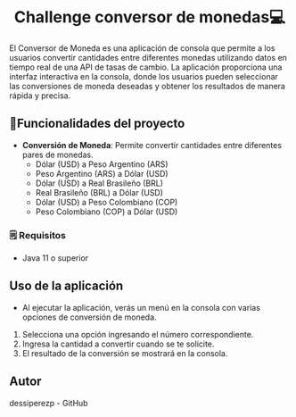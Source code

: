 <h1 align="center"> Challenge conversor de monedas💻 </h1>
<p> El Conversor de Moneda es una aplicación de consola que permite a los usuarios convertir cantidades entre diferentes monedas utilizando datos en tiempo real de una API de tasas de cambio. La aplicación proporciona una interfaz interactiva en la consola, 
  donde los usuarios pueden seleccionar las conversiones de moneda 
  deseadas y obtener los resultados de manera rápida y precisa. </p>

## :hammer:Funcionalidades del proyecto
- **Conversión de Moneda**: Permite convertir cantidades entre diferentes pares de monedas.
  - Dólar (USD) a Peso Argentino (ARS)
  - Peso Argentino (ARS) a Dólar (USD)
  - Dólar (USD) a Real Brasileño (BRL)
  - Real Brasileño (BRL) a Dólar (USD)
  - Dólar (USD) a Peso Colombiano (COP)
  - Peso Colombiano (COP) a Dólar (USD)

### 🗒️ Requisitos

- Java 11 o superior

## Uso de la aplicación

- Al ejecutar la aplicación, verás un menú en la consola con varias opciones de conversión de moneda.
1) Selecciona una opción ingresando el número correspondiente.
2) Ingresa la cantidad a convertir cuando se te solicite.
3) El resultado de la conversión se mostrará en la consola.

## Autor
dessiperezp - GitHub

